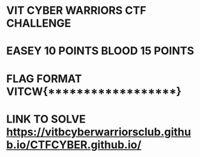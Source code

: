 # VIT CYBER WARRIORS CTF CHALLENGE
# EASEY 10 POINTS BLOOD 15 POINTS
# FLAG FORMAT VITCW{******************}
# LINK TO SOLVE https://vitbcyberwarriorsclub.github.io/CTFCYBER.github.io/
